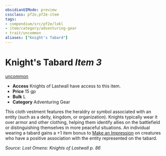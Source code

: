 ```yaml
---
obsidianUIMode: preview
cssclass: pf2e,pf2e-item
tags:
- compendium/src/pf2e/lokl
- item/category/adventuring-gear
- trait/uncommon
aliases: ["Knight's Tabard"]
---
```

# Knight's Tabard *Item 3*  
[uncommon](/rules/traits/uncommon.md)  

- **Access** Knights of Lastwall have access to this item.
- **Price** 15 gp
- **Bulk** L
- **Category** Adventuring Gear

This cloth vestment features the heraldry or symbol associated with an entity (such as a deity, kingdom, or organization). Knights typically wear it over armor and other clothing, helping them identify allies on the battlefield or distinguishing themselves in more peaceful situations. An individual wearing a tabard gains a +1 item bonus to [Make an Impression](/rules/actions/make-an-impression.md) on creatures who have a positive association with the entity represented on the tabard.

*Source: Lost Omens: Knights of Lastwall p. 86*